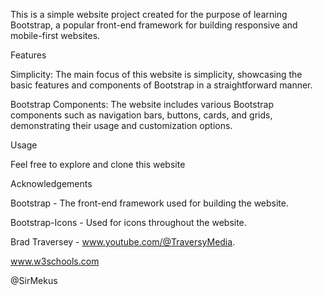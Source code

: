 This is a simple website project created for the purpose of learning Bootstrap, a popular front-end framework for building responsive and mobile-first websites.

Features

Simplicity: The main focus of this website is simplicity, showcasing the basic features and components of Bootstrap in a straightforward manner.

Bootstrap Components: The website includes various Bootstrap components such as navigation bars, buttons, cards, and grids, demonstrating their usage and customization options.

Usage

Feel free to explore and clone this website

Acknowledgements

Bootstrap - The front-end framework used for building the website.

Bootstrap-Icons - Used for icons throughout the website.

Brad Traversey - www.youtube.com/@TraversyMedia.

www.w3schools.com

@SirMekus
